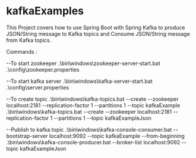 # kafkaExamples
This Project covers how to use Spring Boot with Spring Kafka to produce JSON/String message to Kafka topics and Consume JSON/String message from Kafka topics.

Commands :

--To start zookeeper
.\bin\windows\zookeeper-server-start.bat .\config\zookeeper.properties

--To start kafka server
.\bin\windows\kafka-server-start.bat .\config\server.properties

--To create topic
.\bin\windows\kafka-topics.bat --create --zookeeper localhost:2181 --replication-factor 1 --partitions 1 --topic kafkaExample
.\bin\windows\kafka-topics.bat --create --zookeeper localhost:2181 --replication-factor 1 --partitions 1 --topic kafkaExampleJson

--Publish to kafka topic
.\bin\windows\kafka-console-consumer.bat --bootstrap-server localhost:9092 --topic 	kafkaExample --from-beginning
.\bin\windows\kafka-console-producer.bat --broker-list localhost:9092 --topic kafkaExampleJson 
